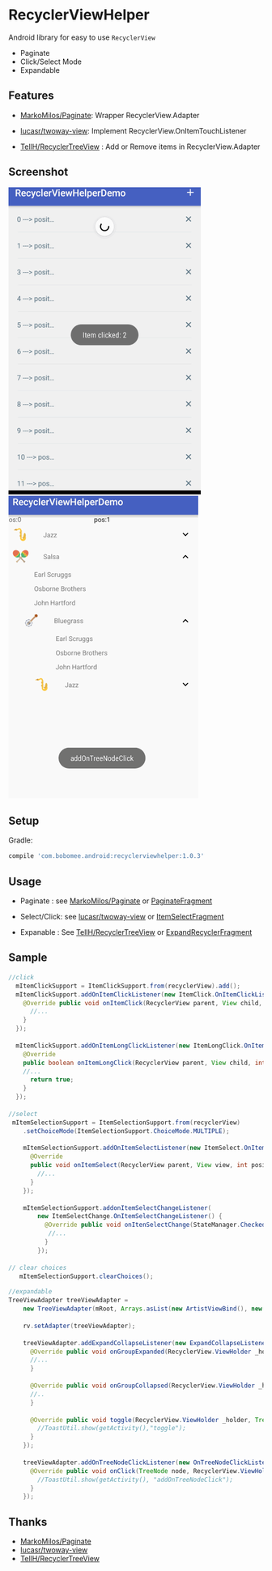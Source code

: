 RecyclerViewHelper
============

Android library for easy to use `RecyclerView`

- Paginate
- Click/Select Mode
- Expandable

Features
--------

- [MarkoMilos/Paginate](https://github.com/MarkoMilos/Paginate): Wrapper RecyclerView.Adapter

- [lucasr/twoway-view](https://github.com/lucasr/twoway-view/): Implement RecyclerView.OnItemTouchListener

- [TellH/RecyclerTreeView](https://github.com/TellH/RecyclerTreeView) : Add or Remove items in RecyclerView.Adapter

Screenshot
--------
<img src="art/demo.gif">

<br/>

<img src="art/expand.gif">



Setup
--------

Gradle:
```groovy
compile 'com.bobomee.android:recyclerviewhelper:1.0.3'
```

Usage
--------

- Paginate : see [MarkoMilos/Paginate](https://github.com/MarkoMilos/Paginate) or [PaginateFragment](https://github.com/BoBoMEe/RecyclerViewHelper/blob/master/app/src/main/java/com/bobomee/android/recyclerviewhelperdemo/fragment/PaginateFragment.java)

- Select/Click: see [lucasr/twoway-view](https://github.com/lucasr/twoway-view/) or [ItemSelectFragment](https://github.com/BoBoMEe/RecyclerViewHelper/blob/master/app/src/main/java/com/bobomee/android/recyclerviewhelperdemo/fragment/ItemSelectFragment.java)

- Expanable : See [TellH/RecyclerTreeView](https://github.com/TellH/RecyclerTreeView) or [ExpandRecyclerFragment](https://github.com/BoBoMEe/RecyclerViewHelper/blob/master/app/src/main/java/com/bobomee/android/recyclerviewhelperdemo/fragment/ExpandRecyclerFragment.java)


Sample
-------

```java
//click
  mItemClickSupport = ItemClickSupport.from(recyclerView).add();
  mItemClickSupport.addOnItemClickListener(new ItemClick.OnItemClickListener() {
    @Override public void onItemClick(RecyclerView parent, View child, int position, long id) {
      //...
    }
  });

  mItemClickSupport.addOnItemLongClickListener(new ItemLongClick.OnItemLongClickListener() {
    @Override
    public boolean onItemLongClick(RecyclerView parent, View child, int position, long id) {
    //...
      return true;
    }
  });

//select
 mItemSelectionSupport = ItemSelectionSupport.from(recyclerView)
    .setChoiceMode(ItemSelectionSupport.ChoiceMode.MULTIPLE);

    mItemSelectionSupport.addOnItemSelectListener(new ItemSelect.OnItemSelectListener() {
      @Override
      public void onItemSelect(RecyclerView parent, View view, int position, boolean checked) {
        //...
      }
    });

    mItemSelectionSupport.addonItemSelectChangeListener(
        new ItemSelectChange.OnItemSelectChangeListener() {
          @Override public void onItenSelectChange(StateManager.CheckedStates mCheckedStates) {
           //...
          }
        });

// clear choices
   mItemSelectionSupport.clearChoices();
```

```java
//expandable
TreeViewAdapter treeViewAdapter =
    new TreeViewAdapter(mRoot, Arrays.asList(new ArtistViewBind(), new GenreViewBinder()));

    rv.setAdapter(treeViewAdapter);

    treeViewAdapter.addExpandCollapseListener(new ExpandCollapseListener() {
      @Override public void onGroupExpanded(RecyclerView.ViewHolder _holder, TreeNode _treeNode) {
      //...
      }

      @Override public void onGroupCollapsed(RecyclerView.ViewHolder _holder, TreeNode _treeNode) {
      //..
      }

      @Override public void toggle(RecyclerView.ViewHolder _holder, TreeNode _treeNode) {
        //ToastUtil.show(getActivity(),"toggle");
      }
    });

    treeViewAdapter.addOnTreeNodeClickListener(new OnTreeNodeClickListener() {
      @Override public void onClick(TreeNode node, RecyclerView.ViewHolder holder) {
        //ToastUtil.show(getActivity(), "addOnTreeNodeClick");
      }
    });
```


Thanks
--------

- [MarkoMilos/Paginate](https://github.com/MarkoMilos/Paginate)
- [lucasr/twoway-view](https://github.com/lucasr/twoway-view/)
- [TellH/RecyclerTreeView](https://github.com/TellH/RecyclerTreeView)
